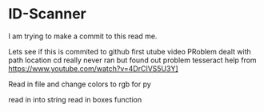 # ID-Scanner

I am trying to make a commit to this read me. 


Lets see if this is commited to github
first utube video
PRoblem dealt with path location cd really never ran but found out problem
tesseract help from
https://www.youtube.com/watch?v=4DrCIVS5U3Y]

Read in file and change colors to rgb for py

read in into string
read in boxes function